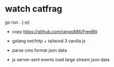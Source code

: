 # watch catfrag

go run . {-p}



* copy https://github.com/rango886/FreeBili

* golang net/http + tailwind 3 vanilla js

* parse cms format json data

* js server-sent events load large stream json data